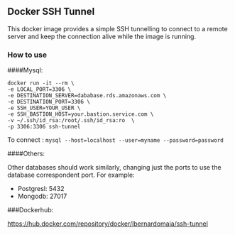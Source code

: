 ## Docker SSH Tunnel

This docker image provides a simple SSH tunnelling to 
connect to a remote server and keep the connection alive
while the image is running.

### How to use

####Mysql:
```
docker run -it --rm \
-e LOCAL_PORT=3306 \
-e DESTINATION_SERVER=dababase.rds.amazonaws.com \
-e DESTINATION_PORT=3306 \
-e SSH_USER=YOUR_USER \
-e SSH_BASTION_HOST=your.bastion.service.com \
-v ~/.ssh/id_rsa:/root/.ssh/id_rsa:ro  \
-p 3306:3306 ssh-tunnel
```

To connect : ```mysql --host=localhost --user=myname --password=password ```

####Others:

Other databases should work similarly, changing just the ports to use 
the database correspondent port. For example:
 - Postgresl: 5432
 - Mongodb: 27017

###Dockerhub:

https://hub.docker.com/repository/docker/lbernardomaia/ssh-tunnel
